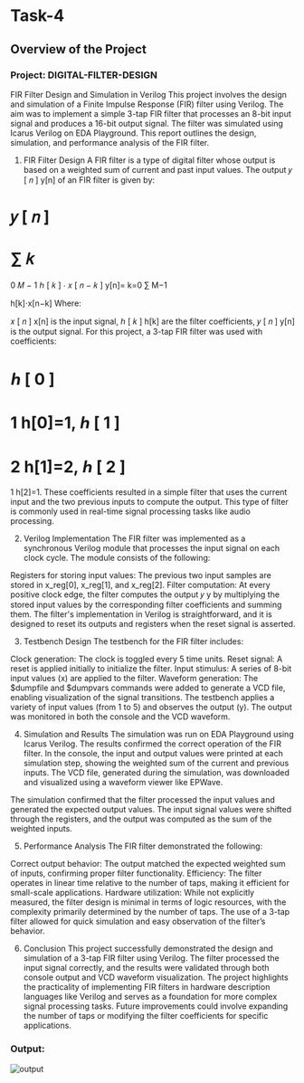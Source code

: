 # Task-4

## Overview of the Project

### Project: DIGITAL-FILTER-DESIGN


FIR Filter Design and Simulation in Verilog
This project involves the design and simulation of a Finite Impulse Response (FIR) filter using Verilog. The aim was to implement a simple 3-tap FIR filter that processes an 8-bit input signal and produces a 16-bit output signal. The filter was simulated using Icarus Verilog on EDA Playground. This report outlines the design, simulation, and performance analysis of the FIR filter.

1. FIR Filter Design
A FIR filter is a type of digital filter whose output is based on a weighted sum of current and past input values. The output 
𝑦
[
𝑛
]
y[n] of an FIR filter is given by:

𝑦
[
𝑛
]
=
∑
𝑘
=
0
𝑀
−
1
ℎ
[
𝑘
]
⋅
𝑥
[
𝑛
−
𝑘
]
y[n]= 
k=0
∑
M−1

 h[k]⋅x[n−k]
Where:

𝑥
[
𝑛
]
x[n] is the input signal,
ℎ
[
𝑘
]
h[k] are the filter coefficients,
𝑦
[
𝑛
]
y[n] is the output signal.
For this project, a 3-tap FIR filter was used with coefficients:

ℎ
[
0
]
=
1
h[0]=1,
ℎ
[
1
]
=
2
h[1]=2,
ℎ
[
2
]
=
1
h[2]=1.
These coefficients resulted in a simple filter that uses the current input and the two previous inputs to compute the output. This type of filter is commonly used in real-time signal processing tasks like audio processing.

2. Verilog Implementation
The FIR filter was implemented as a synchronous Verilog module that processes the input signal on each clock cycle. The module consists of the following:

Registers for storing input values: The previous two input samples are stored in x_reg[0], x_reg[1], and x_reg[2].
Filter computation: At every positive clock edge, the filter computes the output 
𝑦
y by multiplying the stored input values by the corresponding filter coefficients and summing them.
The filter's implementation in Verilog is straightforward, and it is designed to reset its outputs and registers when the reset signal is asserted.

3. Testbench Design
The testbench for the FIR filter includes:

Clock generation: The clock is toggled every 5 time units.
Reset signal: A reset is applied initially to initialize the filter.
Input stimulus: A series of 8-bit input values (x) are applied to the filter.
Waveform generation: The $dumpfile and $dumpvars commands were added to generate a VCD file, enabling visualization of the signal transitions.
The testbench applies a variety of input values (from 1 to 5) and observes the output (y). The output was monitored in both the console and the VCD waveform.

4. Simulation and Results
The simulation was run on EDA Playground using Icarus Verilog. The results confirmed the correct operation of the FIR filter. In the console, the input and output values were printed at each simulation step, showing the weighted sum of the current and previous inputs. The VCD file, generated during the simulation, was downloaded and visualized using a waveform viewer like EPWave.

The simulation confirmed that the filter processed the input values and generated the expected output values. The input signal values were shifted through the registers, and the output was computed as the sum of the weighted inputs.

5. Performance Analysis
The FIR filter demonstrated the following:

Correct output behavior: The output matched the expected weighted sum of inputs, confirming proper filter functionality.
Efficiency: The filter operates in linear time relative to the number of taps, making it efficient for small-scale applications.
Hardware utilization: While not explicitly measured, the filter design is minimal in terms of logic resources, with the complexity primarily determined by the number of taps.
The use of a 3-tap filter allowed for quick simulation and easy observation of the filter’s behavior.

6. Conclusion
This project successfully demonstrated the design and simulation of a 3-tap FIR filter using Verilog. The filter processed the input signal correctly, and the results were validated through both console output and VCD waveform visualization. The project highlights the practicality of implementing FIR filters in hardware description languages like Verilog and serves as a foundation for more complex signal processing tasks. Future improvements could involve expanding the number of taps or modifying the filter coefficients for specific applications.



### Output: 
![output]()

